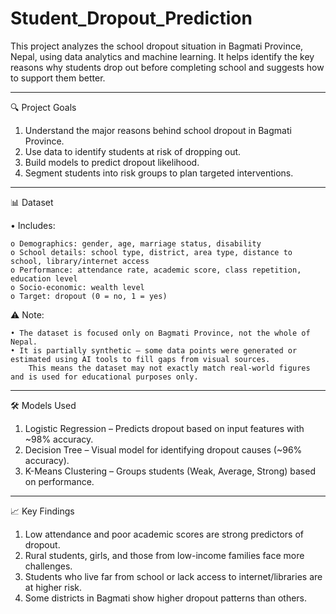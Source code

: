 # Student_Dropout_Prediction
This project analyzes the school dropout situation in Bagmati Province, Nepal, using data analytics and machine learning. It helps identify the key reasons why students drop out before completing school and suggests how to support them better.

________________________________________
🔍 Project Goals
1.	Understand the major reasons behind school dropout in Bagmati Province.
2.	Use data to identify students at risk of dropping out.
3.	Build models to predict dropout likelihood.
4.	Segment students into risk groups to plan targeted interventions.
________________________________________
📊 Dataset

•	Includes:

    o Demographics: gender, age, marriage status, disability
    o School details: school type, district, area type, distance to school, library/internet access
    o Performance: attendance rate, academic score, class repetition, education level
    o Socio-economic: wealth level
    o Target: dropout (0 = no, 1 = yes)

⚠️ Note:

    • The dataset is focused only on Bagmati Province, not the whole of Nepal.
    • It is partially synthetic — some data points were generated or estimated using AI tools to fill gaps from visual sources. 
        This means the dataset may not exactly match real-world figures and is used for educational purposes only.

________________________________________
🛠️ Models Used
1.	Logistic Regression – Predicts dropout based on input features with ~98% accuracy.
2.	Decision Tree – Visual model for identifying dropout causes (~96% accuracy).
3.	K-Means Clustering – Groups students (Weak, Average, Strong) based on performance.
________________________________________
📈 Key Findings
1.	Low attendance and poor academic scores are strong predictors of dropout.
2.	Rural students, girls, and those from low-income families face more challenges.
3.	Students who live far from school or lack access to internet/libraries are at higher risk.
4.	Some districts in Bagmati show higher dropout patterns than others.
